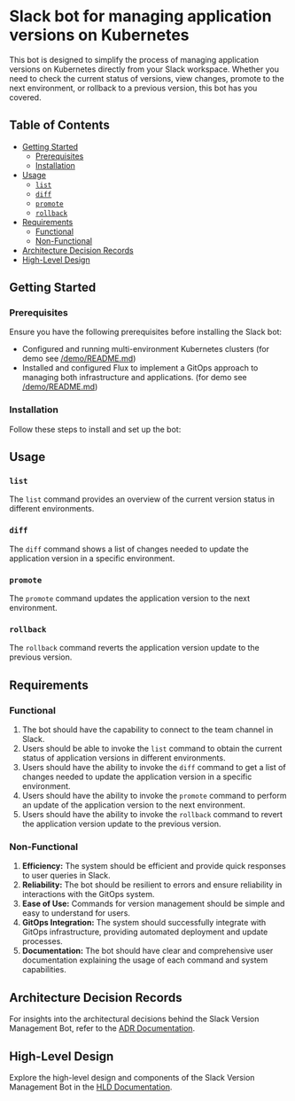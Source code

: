 # Slack bot for managing application versions on Kubernetes

This bot is designed to simplify the process of managing application versions on Kubernetes directly from your Slack workspace. Whether you need to check the current status of versions, view changes, promote to the next environment, or rollback to a previous version, this bot has you covered.

## Table of Contents

- [Getting Started](#getting-started)
  - [Prerequisites](#prerequisites)
  - [Installation](#installation)
- [Usage](#usage)
  - [`list`](#list)
  - [`diff`](#diff)
  - [`promote`](#promote)
  - [`rollback`](#rollback)
- [Requirements](#requirements)
  - [Functional](#functional)
  - [Non-Functional](#non-functional)
- [Architecture Decision Records](#architecture-decision-records)
- [High-Level Design](#high-level-design)

## Getting Started

### Prerequisites

Ensure you have the following prerequisites before installing the Slack bot:

- Configured and running multi-environment Kubernetes clusters (for demo see [/demo/README.md](./demo/README.md))
- Installed and configured Flux to implement a GitOps approach to managing both infrastructure and applications. (for demo see [/demo/README.md](./demo/README.md))

### Installation

Follow these steps to install and set up the bot:

## Usage

### `list`

The `list` command provides an overview of the current version status in different environments.

### `diff`

The `diff` command shows a list of changes needed to update the application version in a specific environment.

### `promote`

The `promote` command updates the application version to the next environment.

### `rollback`

The `rollback` command reverts the application version update to the previous version.

## Requirements

### Functional

1. The bot should have the capability to connect to the team channel in Slack.
2. Users should be able to invoke the `list` command to obtain the current status of application versions in different environments.
3. Users should have the ability to invoke the `diff` command to get a list of changes needed to update the application version in a specific environment.
4. Users should have the ability to invoke the `promote` command to perform an update of the application version to the next environment.
5. Users should have the ability to invoke the `rollback` command to revert the application version update to the previous version.

### Non-Functional

1. **Efficiency:** The system should be efficient and provide quick responses to user queries in Slack.
2. **Reliability:** The bot should be resilient to errors and ensure reliability in interactions with the GitOps system.
3. **Ease of Use:** Commands for version management should be simple and easy to understand for users.
4. **GitOps Integration:** The system should successfully integrate with GitOps infrastructure, providing automated deployment and update processes.
5. **Documentation:** The bot should have clear and comprehensive user documentation explaining the usage of each command and system capabilities.

## Architecture Decision Records

For insights into the architectural decisions behind the Slack Version Management Bot, refer to the [ADR Documentation](./ADR.md).

## High-Level Design

Explore the high-level design and components of the Slack Version Management Bot in the [HLD Documentation](./HPD.md).
